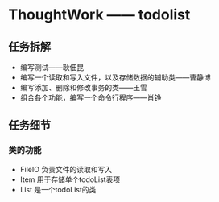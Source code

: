# ThoughtWork —— todolist
## 任务拆解
* 编写测试——耿佃昆
* 编写一个读取和写入文件，以及存储数据的辅助类——曹静博
* 编写添加、删除和修改事务的类——王雪
* 组合各个功能，编写一个命令行程序——肖铮
## 任务细节
### 类的功能
* FileIO 负责文件的读取和写入
* Item 用于存储单个todoList表项
* List 是一个todoList的类



